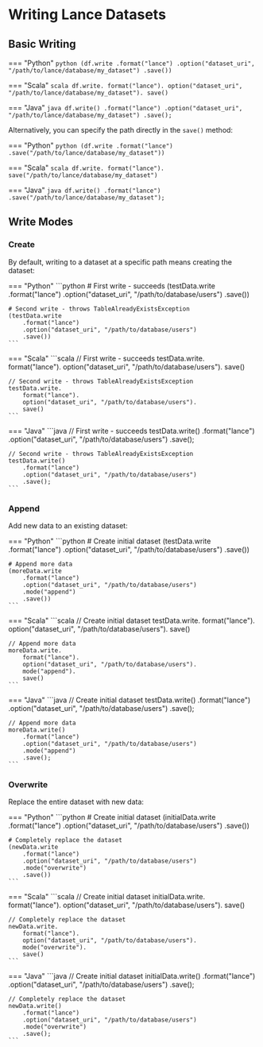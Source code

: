 # Writing Lance Datasets

## Basic Writing

=== "Python"
    ```python
    (df.write
        .format("lance")
        .option("dataset_uri", "/path/to/lance/database/my_dataset")
        .save())
    ```

=== "Scala"
    ```scala
    df.write.
        format("lance").
        option("dataset_uri", "/path/to/lance/database/my_dataset").
        save()
    ```

=== "Java"
    ```java
    df.write()
        .format("lance")
        .option("dataset_uri", "/path/to/lance/database/my_dataset")
        .save();
    ```

Alternatively, you can specify the path directly in the `save()` method:

=== "Python"
    ```python
    (df.write
        .format("lance")
        .save("/path/to/lance/database/my_dataset"))
    ```

=== "Scala"
    ```scala
    df.write.
        format("lance").
        save("/path/to/lance/database/my_dataset")
    ```

=== "Java"
    ```java
    df.write()
        .format("lance")
        .save("/path/to/lance/database/my_dataset");
    ```

## Write Modes

### Create

By default, writing to a dataset at a specific path means creating the dataset:

=== "Python"
    ```python
    # First write - succeeds
    (testData.write
        .format("lance")
        .option("dataset_uri", "/path/to/database/users")
        .save())
    
    # Second write - throws TableAlreadyExistsException
    (testData.write
        .format("lance")
        .option("dataset_uri", "/path/to/database/users")
        .save())
    ```

=== "Scala"
    ```scala
    // First write - succeeds
    testData.write.
        format("lance").
        option("dataset_uri", "/path/to/database/users").
        save()
    
    // Second write - throws TableAlreadyExistsException
    testData.write.
        format("lance").
        option("dataset_uri", "/path/to/database/users").
        save()
    ```

=== "Java"
    ```java
    // First write - succeeds
    testData.write()
        .format("lance")
        .option("dataset_uri", "/path/to/database/users")
        .save();
    
    // Second write - throws TableAlreadyExistsException
    testData.write()
        .format("lance")
        .option("dataset_uri", "/path/to/database/users")
        .save();
    ```

### Append

Add new data to an existing dataset:

=== "Python"
    ```python
    # Create initial dataset
    (testData.write
        .format("lance")
        .option("dataset_uri", "/path/to/database/users")
        .save())
    
    # Append more data
    (moreData.write
        .format("lance")
        .option("dataset_uri", "/path/to/database/users")
        .mode("append")
        .save())
    ```

=== "Scala"
    ```scala
    // Create initial dataset
    testData.write.
        format("lance").
        option("dataset_uri", "/path/to/database/users").
        save()
    
    // Append more data
    moreData.write.
        format("lance").
        option("dataset_uri", "/path/to/database/users").
        mode("append").
        save()
    ```

=== "Java"
    ```java
    // Create initial dataset
    testData.write()
        .format("lance")
        .option("dataset_uri", "/path/to/database/users")
        .save();
    
    // Append more data
    moreData.write()
        .format("lance")
        .option("dataset_uri", "/path/to/database/users")
        .mode("append")
        .save();
    ```

### Overwrite

Replace the entire dataset with new data:

=== "Python"
    ```python
    # Create initial dataset
    (initialData.write
        .format("lance")
        .option("dataset_uri", "/path/to/database/users")
        .save())
    
    # Completely replace the dataset
    (newData.write
        .format("lance")
        .option("dataset_uri", "/path/to/database/users")
        .mode("overwrite")
        .save())
    ```

=== "Scala"
    ```scala
    // Create initial dataset
    initialData.write.
        format("lance").
        option("dataset_uri", "/path/to/database/users").
        save()
    
    // Completely replace the dataset
    newData.write.
        format("lance").
        option("dataset_uri", "/path/to/database/users").
        mode("overwrite").
        save()
    ```

=== "Java"
    ```java
    // Create initial dataset
    initialData.write()
        .format("lance")
        .option("dataset_uri", "/path/to/database/users")
        .save();
    
    // Completely replace the dataset
    newData.write()
        .format("lance")
        .option("dataset_uri", "/path/to/database/users")
        .mode("overwrite")
        .save();
    ```

